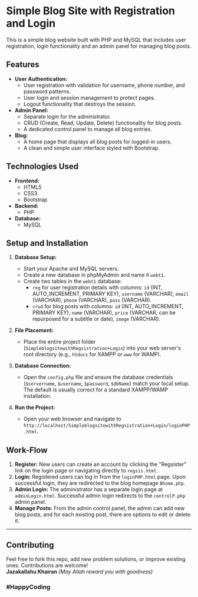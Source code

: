 # Simple Blog Site with Registration and Login

This is a simple blog website built with PHP and MySQL that includes user registration, login functionality and an admin panel for managing blog posts.

## Features

* **User Authentication:**
    * User registration with validation for username, phone number, and password patterns.
    * User login and session management to protect pages.
    * Logout functionality that destroys the session.
* **Admin Panel:**
    * Separate login for the administrator.
    * CRUD (Create, Read, Update, Delete) functionality for blog posts.
    * A dedicated control panel to manage all blog entries.
* **Blog:**
    * A home page that displays all blog posts for logged-in users.
    * A clean and simple user interface styled with Bootstrap.

## Technologies Used

* **Frontend:**
    * HTML5
    * CSS3
    * Bootstrap
* **Backend:**
    * PHP
* **Database:**
    * MySQL

## Setup and Installation

1.  **Database Setup:**
    * Start your Apache and MySQL servers.
    * Create a new database in phpMyAdmin and name it `webt1`.
    * Create two tables in the `webt1` database:
        * `reg` for user registration details with columns: `id` (INT, AUTO\_INCREMENT, PRIMARY KEY), `username` (VARCHAR), `email` (VARCHAR), `phone` (VARCHAR), `pass` (VARCHAR).
        * `crud` for blog posts with columns: `id` (INT, AUTO\_INCREMENT, PRIMARY KEY), `name` (VARCHAR), `price` (VARCHAR, can be repurposed for a subtitle or date), `image` (VARCHAR).

2.  **File Placement:**
    * Place the entire project folder (`SimpleblogsitewithRegsistration+Login`) into your web server's root directory (e.g., `htdocs` for XAMPP or `www` for WAMP).

3.  **Database Connection:**
    * Open the `config.php` file and ensure the database credentials (`$servername`, `$username`, `$password`, `$dbName`) match your local setup. The default is usually correct for a standard XAMPP/WAMP installation.

4.  **Run the Project:**
    * Open your web browser and navigate to `http://localhost/SimpleblogsitewithRegsistration+Login/loginPHP.html`.

## Work-Flow

1.  **Register:** New users can create an account by clicking the "Regsister" link on the login page or navigating directly to `regsis.html`.
2.  **Login:** Registered users can log in from the `loginPHP.html` page. Upon successful login, they are redirected to the blog homepage `Bhome.php`.
3.  **Admin Login:** The administrator has a separate login page at `adminLogin.html`. Successful admin login redirects to the `controlP.php` admin panel.
4.  **Manage Posts:** From the admin control panel, the admin can add new blog posts, and for each existing post, there are options to edit or delete it.

---

## Contributing

Feel free to fork this repo, add new problem solutions, or improve existing ones. 
Contributions are welcome! <br>
**Jazakallahu Khairan** *(May Allah reward you with goodness)*


### #HappyCoding
